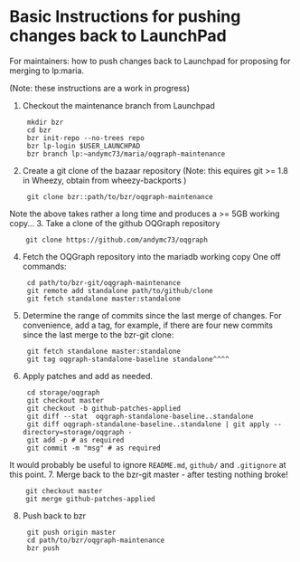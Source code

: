 Basic Instructions for pushing changes back to LaunchPad
========================================================

For maintainers: how to push changes back to Launchpad for proposing for merging to lp:maria.

(Note: these instructions are a work in progress)

1. Checkout the maintenance branch from Launchpad

        mkdir bzr
        cd bzr
        bzr init-repo --no-trees repo
        bzr lp-login $USER_LAUNCHPAD
        bzr branch lp:~andymc73/maria/oqgraph-maintenance
2. Create a git clone of the bazaar repository
(Note: this equires git >= 1.8 in Wheezy, obtain from wheezy-backports )

        git clone bzr::path/to/bzr/oqgraph-maintenance
Note the above takes rather a long time and produces a >= 5GB working copy...
3. Take a clone of the github OQGraph repository

        git clone https://github.com/andymc73/oqgraph
4. Fetch the OQGraph repository into the mariadb working copy
One off commands:

        cd path/to/bzr-git/oqgraph-maintenance
        git remote add standalone path/to/github/clone
        git fetch standalone master:standalone
5. Determine the range of commits since the last merge of changes.
For convenience, add a tag, for example, if there are four new commits since the last merge to the bzr-git clone:

        git fetch standalone master:standalone
        git tag oqgraph-standalone-baseline standalone^^^^
6. Apply patches and add as needed.

        cd storage/oqgraph
        git checkout master
        git checkout -b github-patches-applied
        git diff --stat  oqgraph-standalone-baseline..standalone
        git diff oqgraph-standalone-baseline..standalone | git apply --directory=storage/oqgraph -
        git add -p # as required
        git commit -m "msg" # as required 
It would probably be useful to ignore `README.md`, `github/` and `.gitignore` at this point.
7. Merge back to the bzr-git master - after testing nothing broke!

        git checkout master
        git merge github-patches-applied
8. Push back to bzr

        git push origin master
        cd path/to/bzr/oqgraph-maintenance
        bzr push
